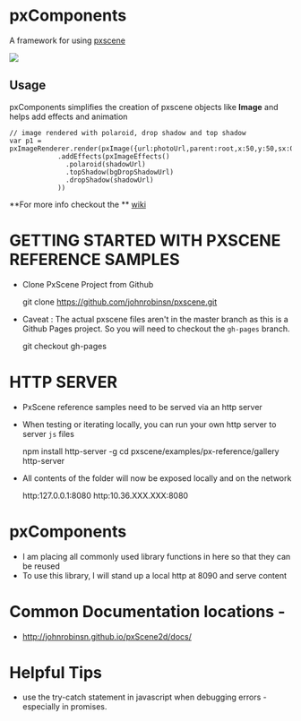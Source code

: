 # pxComponents

A framework for using [pxscene](http://www.pxscene.org/)

![](https://raw.githubusercontent.com/diatrophy/pxComponents/master/docs/images/pxComponents.png)

## Usage

pxComponents simplifies the creation of pxscene objects like **Image** and helps add effects and animation

    // image rendered with polaroid, drop shadow and top shadow
    var p1 = pxImageRenderer.render(pxImage({url:photoUrl,parent:root,x:50,y:50,sx:0.10,sy:0.10})
                .addEffects(pxImageEffects()
                  .polaroid(shadowUrl)
                  .topShadow(bgDropShadowUrl)
                  .dropShadow(shadowUrl)
                ))

**For more info checkout the ** [wiki](https://github.com/diatrophy/pxComponents/wiki)

# GETTING STARTED WITH PXSCENE REFERENCE SAMPLES

- Clone PxScene Project from Github

    git clone https://github.com/johnrobinsn/pxscene.git

- Caveat : The actual pxscene files aren't in the master branch as this is a Github Pages project. So you will need to checkout the `gh-pages` branch.

    git checkout gh-pages

# HTTP SERVER

- PxScene reference samples need to be served via an http server
- When testing or iterating locally, you can run your own http server to server `js` files

    npm install http-server -g
    cd pxscene/examples/px-reference/gallery
    http-server

- All contents of the folder will now be exposed locally and on the network

    http:127.0.0.1:8080
    http:10.36.XXX.XXX:8080

# pxComponents

- I am placing all commonly used library functions in here so that they can be reused
- To use this library, I will stand up a local http at 8090 and serve content

# Common Documentation locations -

- http://johnrobinsn.github.io/pxScene2d/docs/

# Helpful Tips

- use the try-catch statement in javascript when debugging errors - especially in promises.
